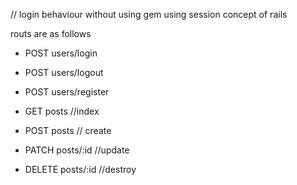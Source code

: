 // login behaviour without using gem using session concept of rails

routs are as follows

* POST users/login 
* POST users/logout 
* POST users/register

* GET posts //index 
* POST posts // create 
* PATCH posts/:id //update 
* DELETE posts/:id //destroy